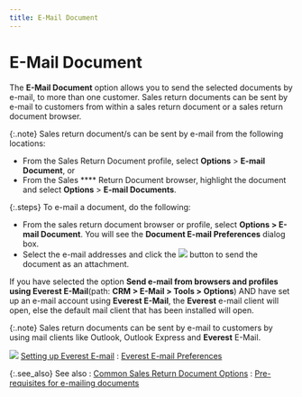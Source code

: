 ```yaml
---
title: E-Mail Document
---
```


# E-Mail Document


The **E-Mail 
 Document** option allows you to send the selected documents by e-mail,  to more than one customer. Sales return documents can be sent by e-mail  to customers from within a sales return document or a sales return document  browser.


{:.note}
Sales return document/s can be sent by e-mail  from the following locations:

- From the Sales  Return Document profile, select **Options**  > **E-mail 
 Document**, or
- From the Sales **** Return Document browser, highlight  the document and select **Options**  > **E-mail 
 Documents**.


{:.steps}
To e-mail a document, do the following:

- From the sales  return document browser or profile, select **Options 
 &gt; E-mail Document**. You will see the **Document E-mail 
 Preferences** dialog box.
- Select the  e-mail addresses and click the ![]({{site.sp_baseurl}}/img/sales_email_button.gif) button to send the document  as an attachment.



If you have selected the option **Send 
 e-mail from 
 browsers and profiles using Everest E-Mail**(path: **CRM 
 &gt; E-Mail 
 &gt; Tools &gt; Options**) AND have set up an e-mail  account using **Everest E-Mail**,  the **Everest** e-mail  client will open, else the default mail client that has been installed  will open.


{:.note}
Sales return documents can be sent by e-mail  to customers by using mail clients like Outlook, Outlook Express and **Everest** E-Mail.


![]({{site.sp_baseurl}}/img/lens.gif) [Setting  up Everest E-mail]({{site.eml_chm}}/set_up_everest_e_mail.html)
: [Everest  E-mail Preferences]({{site.eml_chm}}/misc/options_dialog_box.html)


{:.see_also}
See also
: [Common  Sales Return Document Options]({{site.sp_baseurl}}/sales-ret-docs/sales-ret-doc/common-opts/common_sales_document_options_sales_return_document_content.html)
: [Pre-requisites  for e-mailing documents]({{site.pp_chm}}/misc/pre_requisites_for_e_mailing_documents.html)
